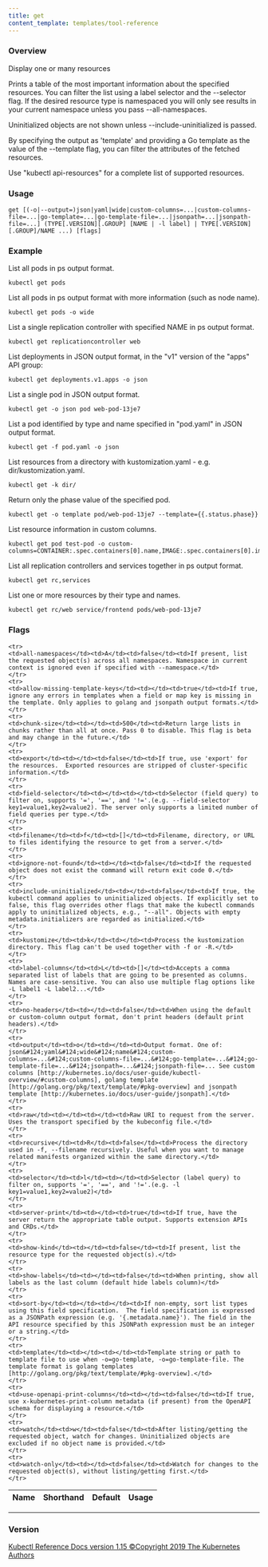 ```yaml
---
title: get
content_template: templates/tool-reference
---
```


### Overview
Display one or many resources

 Prints a table of the most important information about the specified resources. You can filter the list using a label selector and the --selector flag. If the desired resource type is namespaced you will only see results in your current namespace unless you pass --all-namespaces.

 Uninitialized objects are not shown unless --include-uninitialized is passed.

 By specifying the output as 'template' and providing a Go template as the value of the --template flag, you can filter the attributes of the fetched resources.

Use "kubectl api-resources" for a complete list of supported resources.

### Usage

`get [(-o|--output=)json|yaml|wide|custom-columns=...|custom-columns-file=...|go-template=...|go-template-file=...|jsonpath=...|jsonpath-file=...] (TYPE[.VERSION][.GROUP] [NAME | -l label] | TYPE[.VERSION][.GROUP]/NAME ...) [flags]`


### Example

 List all pods in ps output format.

```shell
kubectl get pods
```

 List all pods in ps output format with more information (such as node name).

```shell
kubectl get pods -o wide
```

 List a single replication controller with specified NAME in ps output format.

```shell
kubectl get replicationcontroller web
```

 List deployments in JSON output format, in the "v1" version of the "apps" API group:

```shell
kubectl get deployments.v1.apps -o json
```

 List a single pod in JSON output format.

```shell
kubectl get -o json pod web-pod-13je7
```

 List a pod identified by type and name specified in "pod.yaml" in JSON output format.

```shell
kubectl get -f pod.yaml -o json
```

 List resources from a directory with kustomization.yaml - e.g. dir/kustomization.yaml.

```shell
kubectl get -k dir/
```

 Return only the phase value of the specified pod.

```shell
kubectl get -o template pod/web-pod-13je7 --template={{.status.phase}}
```

 List resource information in custom columns.

```shell
kubectl get pod test-pod -o custom-columns=CONTAINER:.spec.containers[0].name,IMAGE:.spec.containers[0].image
```

 List all replication controllers and services together in ps output format.

```shell
kubectl get rc,services
```

 List one or more resources by their type and names.

```shell
kubectl get rc/web service/frontend pods/web-pod-13je7
```




### Flags

<div class="table-responsive"><table class="table table-bordered">
<thead class="thead-light">
<tr>
            <th>Name</th>
            <th>Shorthand</th>
            <th>Default</th>
            <th>Usage</th>
        </tr>
    </thead>
    <tbody>
    
    <tr>
    <td>all-namespaces</td><td>A</td><td>false</td><td>If present, list the requested object(s) across all namespaces. Namespace in current context is ignored even if specified with --namespace.</td>
    </tr>
    <tr>
    <td>allow-missing-template-keys</td><td></td><td>true</td><td>If true, ignore any errors in templates when a field or map key is missing in the template. Only applies to golang and jsonpath output formats.</td>
    </tr>
    <tr>
    <td>chunk-size</td><td></td><td>500</td><td>Return large lists in chunks rather than all at once. Pass 0 to disable. This flag is beta and may change in the future.</td>
    </tr>
    <tr>
    <td>export</td><td></td><td>false</td><td>If true, use 'export' for the resources.  Exported resources are stripped of cluster-specific information.</td>
    </tr>
    <tr>
    <td>field-selector</td><td></td><td></td><td>Selector (field query) to filter on, supports '=', '==', and '!='.(e.g. --field-selector key1=value1,key2=value2). The server only supports a limited number of field queries per type.</td>
    </tr>
    <tr>
    <td>filename</td><td>f</td><td>[]</td><td>Filename, directory, or URL to files identifying the resource to get from a server.</td>
    </tr>
    <tr>
    <td>ignore-not-found</td><td></td><td>false</td><td>If the requested object does not exist the command will return exit code 0.</td>
    </tr>
    <tr>
    <td>include-uninitialized</td><td></td><td>false</td><td>If true, the kubectl command applies to uninitialized objects. If explicitly set to false, this flag overrides other flags that make the kubectl commands apply to uninitialized objects, e.g., "--all". Objects with empty metadata.initializers are regarded as initialized.</td>
    </tr>
    <tr>
    <td>kustomize</td><td>k</td><td></td><td>Process the kustomization directory. This flag can't be used together with -f or -R.</td>
    </tr>
    <tr>
    <td>label-columns</td><td>L</td><td>[]</td><td>Accepts a comma separated list of labels that are going to be presented as columns. Names are case-sensitive. You can also use multiple flag options like -L label1 -L label2...</td>
    </tr>
    <tr>
    <td>no-headers</td><td></td><td>false</td><td>When using the default or custom-column output format, don't print headers (default print headers).</td>
    </tr>
    <tr>
    <td>output</td><td>o</td><td></td><td>Output format. One of: json&#124;yaml&#124;wide&#124;name&#124;custom-columns=...&#124;custom-columns-file=...&#124;go-template=...&#124;go-template-file=...&#124;jsonpath=...&#124;jsonpath-file=... See custom columns [http://kubernetes.io/docs/user-guide/kubectl-overview/#custom-columns], golang template [http://golang.org/pkg/text/template/#pkg-overview] and jsonpath template [http://kubernetes.io/docs/user-guide/jsonpath].</td>
    </tr>
    <tr>
    <td>raw</td><td></td><td></td><td>Raw URI to request from the server.  Uses the transport specified by the kubeconfig file.</td>
    </tr>
    <tr>
    <td>recursive</td><td>R</td><td>false</td><td>Process the directory used in -f, --filename recursively. Useful when you want to manage related manifests organized within the same directory.</td>
    </tr>
    <tr>
    <td>selector</td><td>l</td><td></td><td>Selector (label query) to filter on, supports '=', '==', and '!='.(e.g. -l key1=value1,key2=value2)</td>
    </tr>
    <tr>
    <td>server-print</td><td></td><td>true</td><td>If true, have the server return the appropriate table output. Supports extension APIs and CRDs.</td>
    </tr>
    <tr>
    <td>show-kind</td><td></td><td>false</td><td>If present, list the resource type for the requested object(s).</td>
    </tr>
    <tr>
    <td>show-labels</td><td></td><td>false</td><td>When printing, show all labels as the last column (default hide labels column)</td>
    </tr>
    <tr>
    <td>sort-by</td><td></td><td></td><td>If non-empty, sort list types using this field specification.  The field specification is expressed as a JSONPath expression (e.g. '{.metadata.name}'). The field in the API resource specified by this JSONPath expression must be an integer or a string.</td>
    </tr>
    <tr>
    <td>template</td><td></td><td></td><td>Template string or path to template file to use when -o=go-template, -o=go-template-file. The template format is golang templates [http://golang.org/pkg/text/template/#pkg-overview].</td>
    </tr>
    <tr>
    <td>use-openapi-print-columns</td><td></td><td>false</td><td>If true, use x-kubernetes-print-column metadata (if present) from the OpenAPI schema for displaying a resource.</td>
    </tr>
    <tr>
    <td>watch</td><td>w</td><td>false</td><td>After listing/getting the requested object, watch for changes. Uninitialized objects are excluded if no object name is provided.</td>
    </tr>
    <tr>
    <td>watch-only</td><td></td><td>false</td><td>Watch for changes to the requested object(s), without listing/getting first.</td>
    </tr>
</tbody>
</table></div>




<hr>


### Version
<div class="kubectl-reference-copyright">

<a href="https://github.com/kubernetes/kubernetes">Kubectl Reference Docs version 1.15 &#xa9;Copyright 2019 The Kubernetes Authors</a>
</div>

